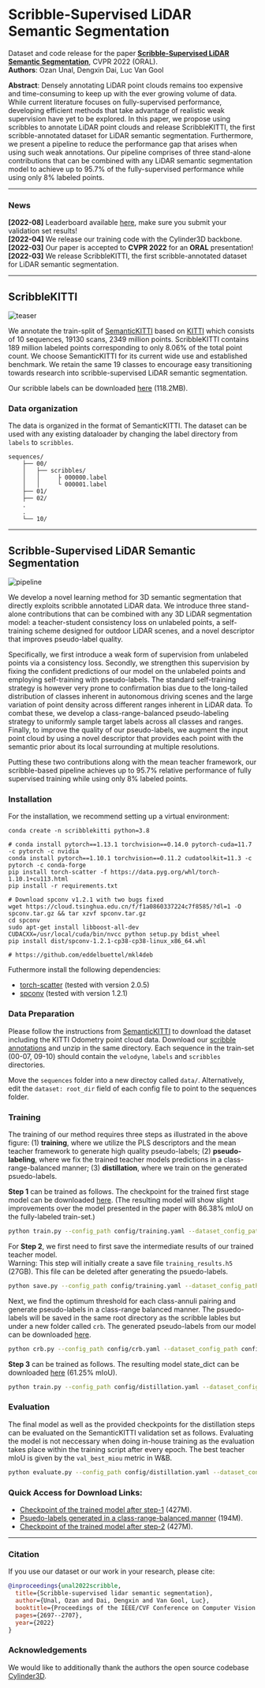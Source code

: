 # Scribble-Supervised LiDAR Semantic Segmentation
Dataset and code release for the paper [**Scribble-Supervised LiDAR Semantic Segmentation**](https://arxiv.org/abs/2203.08537), CVPR 2022 (ORAL). <br>
**Authors**: Ozan Unal, Dengxin Dai, Luc Van Gool <br>

**Abstract**: Densely annotating LiDAR point clouds remains too expensive and time-consuming to keep up with the ever growing volume of data. While current literature focuses on fully-supervised performance, developing efficient methods that take advantage of realistic weak supervision have yet to be explored. In this paper, we propose using scribbles to annotate LiDAR point clouds and release ScribbleKITTI, the first scribble-annotated dataset for LiDAR semantic segmentation. Furthermore, we present a pipeline to reduce the performance gap that arises when using such weak annotations. Our pipeline comprises of three stand-alone contributions that can be combined with any LiDAR semantic segmentation model to achieve up to 95.7% of the fully-supervised performance while using only 8% labeled points.


---

### News
**\[2022-08\]** Leaderboard available [here](https://paperswithcode.com/sota/3d-semantic-segmentation-on-scribblekitti), make sure you submit your validation set results! <br>
**\[2022-04\]** We release our training code with the Cylinder3D backbone. <br>
**\[2022-03\]** Our paper is accepted to **CVPR 2022** for an **ORAL** presentation! <br>
**\[2022-03\]** We release ScribbleKITTI, the first scribble-annotated dataset for LiDAR semantic segmentation. <br>

---

## ScribbleKITTI

![teaser](doc/scribblekitti.gif)

We annotate the train-split of [SemanticKITTI](http://semantic-kitti.org/) based on [KITTI](http://www.cvlibs.net/datasets/kitti/eval_odometry.php) which consists of 10 sequences, 19130 scans, 2349 million points. ScribbleKITTI contains 189 million labeled points corresponding to only 8.06% of the total point count. We choose SemanticKITTI for its current wide use and established benchmark. We retain the same 19 classes to encourage easy transitioning towards research into scribble-supervised LiDAR semantic segmentation.

Our scribble labels can be downloaded [here](https://data.vision.ee.ethz.ch/ouenal/scribblekitti.zip) (118.2MB).

### Data organization

The data is organized in the format of SemanticKITTI. The dataset can be used with any existing dataloader by changing the label directory from `labels` to `scribbles`.

```
sequences/
    ├── 00/
    │   ├── scribbles/
    │   │     ├ 000000.label
    │   │     └ 000001.label
    ├── 01/
    ├── 02/
    .
    .
    └── 10/
```

---

## Scribble-Supervised LiDAR Semantic Segmentation

![pipeline](doc/pipeline.png)

We develop a novel learning method for 3D semantic segmentation that directly exploits scribble annotated LiDAR data. We introduce three stand-alone contributions that can be combined with any 3D LiDAR segmentation model: a teacher-student consistency loss on unlabeled points, a self-training scheme designed for outdoor LiDAR scenes, and a novel descriptor that improves pseudo-label quality.

Specifically, we first introduce a weak form of supervision from unlabeled points via a consistency loss. Secondly, we strengthen this supervision by fixing the confident predictions of our model on the unlabeled points and employing self-training with pseudo-labels. The standard self-training strategy is however very prone to confirmation bias due to the long-tailed distribution of classes inherent in autonomous driving scenes and the large variation of point density across different ranges inherent in LiDAR data. To combat these, we develop a class-range-balanced pseudo-labeling strategy to uniformly sample target labels across all classes and ranges. Finally, to improve the quality of our pseudo-labels, we augment the input point cloud by using a novel descriptor that provides each point with the semantic prior about its local surrounding at multiple resolutions. 

Putting these two contributions along with the mean teacher framework, our scribble-based pipeline achieves up to 95.7% relative performance of fully supervised training while using only 8% labeled points.

### Installation
For the installation, we recommend setting up a virtual environment:
```shell
conda create -n scribblekitti python=3.8

# conda install pytorch==1.13.1 torchvision==0.14.0 pytorch-cuda=11.7 -c pytorch -c nvidia
conda install pytorch==1.10.1 torchvision==0.11.2 cudatoolkit=11.3 -c pytorch -c conda-forge
pip install torch-scatter -f https://data.pyg.org/whl/torch-1.10.1+cu113.html
pip install -r requirements.txt

# Download spconv v1.2.1 with two bugs fixed 
wget https://cloud.tsinghua.edu.cn/f/f1a0860337224c7f8585/?dl=1 -O spconv.tar.gz && tar xzvf spconv.tar.gz
cd spconv
sudo apt-get install libboost-all-dev
CUDACXX=/usr/local/cuda/bin/nvcc python setup.py bdist_wheel
pip install dist/spconv-1.2.1-cp38-cp38-linux_x86_64.whl

# https://github.com/eddelbuettel/mkl4deb
```
Futhermore install the following dependencies:
- [torch-scatter](https://github.com/rusty1s/pytorch_scatter) (tested with version 2.0.5)
- [spconv](https://github.com/traveller59/spconv) (tested with version 1.2.1)

### Data Preparation
Please follow the instructions from [SemanticKITTI](http://www.semantic-kitti.org) to download the dataset including the KITTI Odometry point cloud data. Download our [scribble annotations](https://data.vision.ee.ethz.ch/ouenal/scribblekitti.zip) and unzip in the same directory. Each sequence in the train-set (00-07, 09-10) should contain the `velodyne`, `labels` and `scribbles` directories.

Move the `sequences` folder into a new directoy called `data/`. Alternatively, edit the `dataset: root_dir` field of each config file to point to the sequences folder.

### Training
The training of our method requires three steps as illustrated in the above figure: (1) **training**, where we utilize the PLS descriptors and the mean teacher framework to generate high quality pseudo-labels; (2) **pseudo-labeling**, where we fix the trained teacher models predictions in a class-range-balanced manner; (3) **distillation**, where we train on the generated psuedo-labels.

**Step 1** can be trained as follows. The checkpoint for the trained first stage model can be downloaded [here](https://data.vision.ee.ethz.ch/ouenal/training.ckpt). (The resulting model will show slight improvements over the model presented in the paper with 86.38% mIoU on the fully-labeled train-set.)
```bash
python train.py --config_path config/training.yaml --dataset_config_path config/semantickitti.yaml
```

For **Step 2**, we first need to first save the intermediate results of our trained teacher model. <br>
Warning: This step will initially create a save file `training_results.h5` (27GB). This file can be deleted after generating the psuedo-labels.
```bash
python save.py --config_path config/training.yaml --dataset_config_path config/semantickitti.yaml --checkpoint_path STEP1/CKPT/PATH --save_dir SAVE/DIR
```
Next, we find the optimum threshold for each class-annuli pairing and generate pseudo-labels in a class-range balanced manner. The psuedo-labels will be saved in the same root directory as the scribble lables but under a new folder called `crb`. The generated pseudo-labels from our model can be downloaded [here](https://data.vision.ee.ethz.ch/ouenal/crb.zip).
```bash
python crb.py --config_path config/crb.yaml --dataset_config_path config/semantickitti.yaml --save_dir SAVE/DIR
```

**Step 3** can be trained as follows. The resulting model state_dict can be downloaded [here](https://data.vision.ee.ethz.ch/ouenal/distillation_original.ckpt) (61.25% mIoU).
```bash
python train.py --config_path config/distillation.yaml --dataset_config_path config/semantickitti.yaml
```

### Evaluation
The final model as well as the provided checkpoints for the distillation steps can be evaluated on the SemanticKITTI validation set as follows. Evaluating the model is not neccessary when doing in-house training as the evaluation takes place within the training script after every epoch. The best teacher mIoU is given by the `val_best_miou` metric in W&B.

```bash
python evaluate.py --config_path config/distillation.yaml --dataset_config_path config/semantickitti.yaml --ckpt_path STEP2/CKPT/PATH
```

### Quick Access for Download Links:
- [Checkpoint of the trained model after step-1](https://data.vision.ee.ethz.ch/ouenal/training.ckpt) (427M).
- [Psuedo-labels generated in a class-range-balanced manner](https://data.vision.ee.ethz.ch/ouenal/crb.zip) (194M).
- [Checkpoint of the trained model after step-2](https://data.vision.ee.ethz.ch/ouenal/distillation_original.ckpt) (427M).
---

### Citation

If you use our dataset or our work in your research, please cite:

```bibtex
@inproceedings{unal2022scribble,
  title={Scribble-supervised lidar semantic segmentation},
  author={Unal, Ozan and Dai, Dengxin and Van Gool, Luc},
  booktitle={Proceedings of the IEEE/CVF Conference on Computer Vision and Pattern Recognition},
  pages={2697--2707},
  year={2022}
}
```

### Acknowledgements
We would like to additionally thank the authors the open source codebase [Cylinder3D](https://github.com/xinge008/Cylinder3D).
